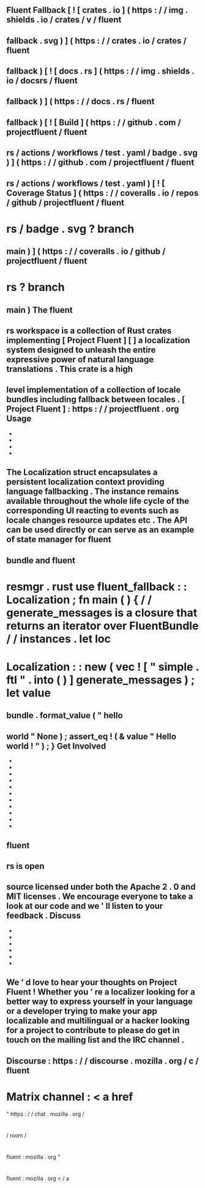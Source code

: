 #
Fluent
Fallback
[
!
[
crates
.
io
]
(
https
:
/
/
img
.
shields
.
io
/
crates
/
v
/
fluent
-
fallback
.
svg
)
]
(
https
:
/
/
crates
.
io
/
crates
/
fluent
-
fallback
)
[
!
[
docs
.
rs
]
(
https
:
/
/
img
.
shields
.
io
/
docsrs
/
fluent
-
fallback
)
]
(
https
:
/
/
docs
.
rs
/
fluent
-
fallback
)
[
!
[
Build
]
(
https
:
/
/
github
.
com
/
projectfluent
/
fluent
-
rs
/
actions
/
workflows
/
test
.
yaml
/
badge
.
svg
)
]
(
https
:
/
/
github
.
com
/
projectfluent
/
fluent
-
rs
/
actions
/
workflows
/
test
.
yaml
)
[
!
[
Coverage
Status
]
(
https
:
/
/
coveralls
.
io
/
repos
/
github
/
projectfluent
/
fluent
-
rs
/
badge
.
svg
?
branch
=
main
)
]
(
https
:
/
/
coveralls
.
io
/
github
/
projectfluent
/
fluent
-
rs
?
branch
=
main
)
The
fluent
-
rs
workspace
is
a
collection
of
Rust
crates
implementing
[
Project
Fluent
]
[
]
a
localization
system
designed
to
unleash
the
entire
expressive
power
of
natural
language
translations
.
This
crate
is
a
high
-
level
implementation
of
a
collection
of
locale
bundles
including
fallback
between
locales
.
[
Project
Fluent
]
:
https
:
/
/
projectfluent
.
org
Usage
-
-
-
-
-
The
Localization
struct
encapsulates
a
persistent
localization
context
providing
language
fallbacking
.
The
instance
remains
available
throughout
the
whole
life
cycle
of
the
corresponding
UI
reacting
to
events
such
as
locale
changes
resource
updates
etc
.
The
API
can
be
used
directly
or
can
serve
as
an
example
of
state
manager
for
fluent
-
bundle
and
fluent
-
resmgr
.
rust
use
fluent_fallback
:
:
Localization
;
fn
main
(
)
{
/
/
generate_messages
is
a
closure
that
returns
an
iterator
over
FluentBundle
/
/
instances
.
let
loc
=
Localization
:
:
new
(
vec
!
[
"
simple
.
ftl
"
.
into
(
)
]
generate_messages
)
;
let
value
=
bundle
.
format_value
(
"
hello
-
world
"
None
)
;
assert_eq
!
(
&
value
"
Hello
world
!
"
)
;
}
Get
Involved
-
-
-
-
-
-
-
-
-
-
-
-
fluent
-
rs
is
open
-
source
licensed
under
both
the
Apache
2
.
0
and
MIT
licenses
.
We
encourage
everyone
to
take
a
look
at
our
code
and
we
'
ll
listen
to
your
feedback
.
Discuss
-
-
-
-
-
-
-
We
'
d
love
to
hear
your
thoughts
on
Project
Fluent
!
Whether
you
'
re
a
localizer
looking
for
a
better
way
to
express
yourself
in
your
language
or
a
developer
trying
to
make
your
app
localizable
and
multilingual
or
a
hacker
looking
for
a
project
to
contribute
to
please
do
get
in
touch
on
the
mailing
list
and
the
IRC
channel
.
-
Discourse
:
https
:
/
/
discourse
.
mozilla
.
org
/
c
/
fluent
-
Matrix
channel
:
<
a
href
=
"
https
:
/
/
chat
.
mozilla
.
org
/
#
/
room
/
#
fluent
:
mozilla
.
org
"
>
#
fluent
:
mozilla
.
org
<
/
a
>
